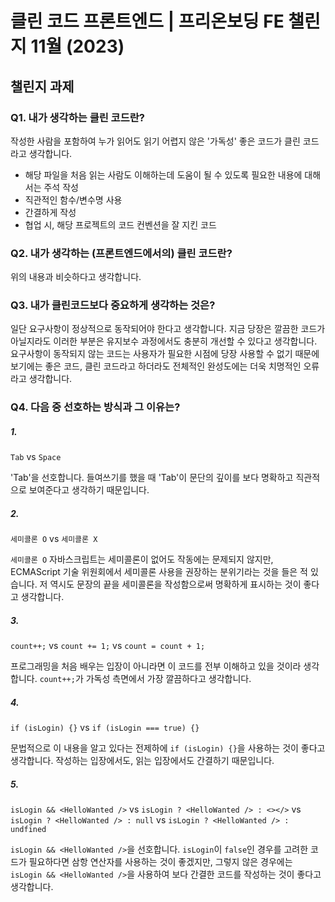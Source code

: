# 클린 코드 프론트엔드 | 프리온보딩 FE 챌린지 11월 (2023)

## 챌린지 과제

### Q1. 내가 생각하는 클린 코드란?

작성한 사람을 포함하여 누가 읽어도 읽기 어렵지 않은 '가독성' 좋은 코드가 클린 코드라고 생각합니다.

- 해당 파일을 처음 읽는 사람도 이해하는데 도움이 될 수 있도록 필요한 내용에 대해서는 주석 작성
- 직관적인 함수/변수명 사용
- 간결하게 작성
- 협업 시, 해당 프로젝트의 코드 컨벤션을 잘 지킨 코드

### Q2. 내가 생각하는 (프론트엔드에서의) 클린 코드란?

위의 내용과 비슷하다고 생각합니다.

### Q3. 내가 클린코드보다 중요하게 생각하는 것은?

일단 요구사항이 정상적으로 동작되어야 한다고 생각합니다.
지금 당장은 깔끔한 코드가 아닐지라도 이러한 부분은 유지보수 과정에서도 충분히 개선할 수 있다고 생각합니다.
요구사항이 동작되지 않는 코드는 사용자가 필요한 시점에 당장 사용할 수 없기 때문에 보기에는 좋은 코드, 클린 코드라고 하더라도
전체적인 완성도에는 더욱 치명적인 오류라고 생각합니다.

### Q4. 다음 중 선호하는 방식과 그 이유는?

##### 1.

`Tab` vs `Space`

'Tab'을 선호합니다. 들여쓰기를 했을 때 'Tab'이 문단의 깊이를 보다 명확하고 직관적으로 보여준다고 생각하기 때문입니다.

##### 2.

`세미콜론 O` vs `세미콜론 X`

`세미콜론 O`
자바스크립트는 세미콜론이 없어도 작동에는 문제되지 않지만, ECMAScript 기술 위원회에서 세미콜론 사용을 권장하는 분위기라는 것을 들은 적 있습니다. 저 역시도 문장의 끝을 세미콜론을 작성함으로써 명확하게 표시하는 것이 좋다고 생각합니다.

##### 3.

`count++;` vs `count += 1;` vs `count = count + 1;`

프로그래밍을 처음 배우는 입장이 아니라면 이 코드를 전부 이해하고 있을 것이라 생각합니다.
`count++;`가 가독성 측면에서 가장 깔끔하다고 생각합니다.

##### 4.

`if (isLogin) {}` vs `if (isLogin === true) {}`

문법적으로 이 내용을 알고 있다는 전제하에 `if (isLogin) {}`을 사용하는 것이 좋다고 생각합니다.
작성하는 입장에서도, 읽는 입장에서도 간결하기 때문입니다.

##### 5.

`isLogin && <HelloWanted />` vs `isLogin ? <HelloWanted /> : <></>` vs `isLogin ? <HelloWanted /> : null` vs `isLogin ? <HelloWanted /> : undfined`

`isLogin && <HelloWanted />`을 선호합니다. `isLogin`이 `false`인 경우를 고려한 코드가 필요하다면 삼항 연산자를 사용하는 것이 좋겠지만, 그렇지 않은 경우에는 `isLogin && <HelloWanted />`을 사용하여 보다 간결한 코드를 작성하는 것이 좋다고 생각합니다.
